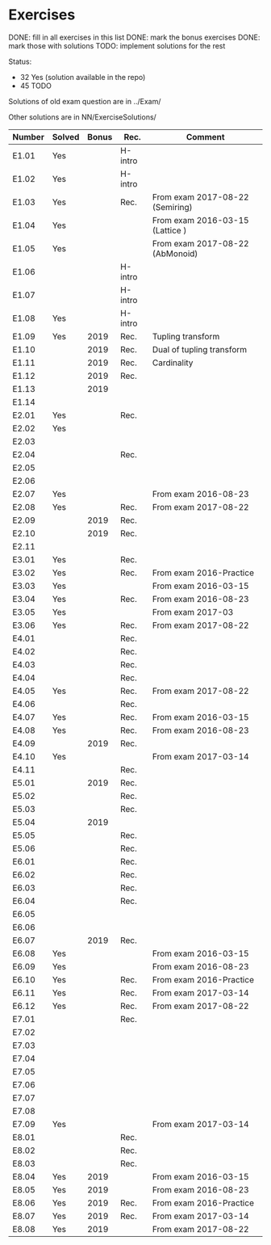 # Exercises

DONE: fill in all exercises in this list
DONE: mark the bonus exercises
DONE: mark those with solutions
TODO: implement solutions for the rest

Status:

* 32 Yes  (solution available in the repo)
* 45 TODO

Solutions of old exam question are in ../Exam/

Other solutions are in NN/ExerciseSolutions/

| Number | Solved | Bonus| Rec.    | Comment
| ------ | ------ | ---- | ------- | -----------
| E1.01  | Yes    |      | H-intro |
| E1.02  | Yes    |      | H-intro |
| E1.03  | Yes    |      | Rec.    | From exam 2017-08-22 (Semiring)
| E1.04  | Yes    |      |         | From exam 2016-03-15 (Lattice )
| E1.05  | Yes    |      |         | From exam 2017-08-22 (AbMonoid)
| E1.06  |        |      | H-intro |
| E1.07  |        |      | H-intro |
| E1.08  | Yes    |      | H-intro |
| E1.09  | Yes    | 2019 | Rec.    | Tupling transform
| E1.10  |        | 2019 | Rec.    | Dual of tupling transform
| E1.11  |        | 2019 | Rec.    | Cardinality
| E1.12  |        | 2019 | Rec.	   |
| E1.13  |        | 2019 | 	   |
| E1.14  |        |      | 	   |
| E2.01  | Yes    |      | Rec.	   |
| E2.02  | Yes    |      | 	   |
| E2.03  |        |      | 	   |
| E2.04  |        |      | Rec.	   |
| E2.05  |        |      | 	   |
| E2.06  |        |      | 	   |
| E2.07  | Yes    |      |         | From exam 2016-08-23
| E2.08  | Yes    |      | Rec.    | From exam 2017-08-22
| E2.09  |        | 2019 | Rec.	   |
| E2.10  |        | 2019 | Rec.	   |
| E2.11  |        |      | 	   |
| E3.01  | Yes    |      | Rec.	   |
| E3.02  | Yes    |      | Rec.    | From exam 2016-Practice
| E3.03  | Yes    |      |         | From exam 2016-03-15
| E3.04  | Yes    |      | Rec.    | From exam 2016-08-23
| E3.05  | Yes    |      |         | From exam 2017-03
| E3.06  | Yes    |      | Rec.    | From exam 2017-08-22
| E4.01  |        |      | Rec.	   |
| E4.02  |        |      | Rec.	   |
| E4.03  |        |      | Rec.	   |
| E4.04  |        |      | Rec.	   |
| E4.05  | Yes    |      | Rec.    | From exam 2017-08-22
| E4.06  |        |      | Rec.	   |
| E4.07  | Yes    |      | Rec.    | From exam 2016-03-15
| E4.08  | Yes    |      | Rec.    | From exam 2016-08-23
| E4.09  |        | 2019 | Rec.	   |
| E4.10  | Yes    |      |         | From exam 2017-03-14
| E4.11  |        |      | Rec.	   |
| E5.01  |        | 2019 | Rec.	   |
| E5.02  |        |      | Rec.	   |
| E5.03  |        |      | Rec.	   |
| E5.04  |        | 2019 | 	   |
| E5.05  |        |      | Rec.	   |
| E5.06  |        |      | Rec.	   |
| E6.01  |        |      | Rec.	   |
| E6.02  |        |      | Rec.	   |
| E6.03  |        |      | Rec.	   |
| E6.04  |        |      | Rec.	   |
| E6.05  |        |      | 	   |
| E6.06  |        |      | 	   |
| E6.07  |        | 2019 | Rec.	   |
| E6.08  | Yes    |      |         | From exam 2016-03-15
| E6.09  | Yes    |      |         | From exam 2016-08-23
| E6.10  | Yes    |      | Rec.    | From exam 2016-Practice
| E6.11  | Yes    |      | Rec.    | From exam 2017-03-14
| E6.12  | Yes    |      | Rec.    | From exam 2017-08-22
| E7.01  |        |      | Rec.	   |
| E7.02  |        |      | 	   |
| E7.03  |        |      | 	   |
| E7.04  |        |      | 	   |
| E7.05  |        |      | 	   |
| E7.06  |        |      | 	   |
| E7.07  |        |      | 	   |
| E7.08  |        |      | 	   |
| E7.09  | Yes    |      |         | From exam 2017-03-14
| E8.01  |        |      | Rec.	   |
| E8.02  |        |      | Rec.	   |
| E8.03  |        |      | Rec.	   |
| E8.04  | Yes    | 2019 |         | From exam 2016-03-15
| E8.05  | Yes    | 2019 |         | From exam 2016-08-23
| E8.06  | Yes    | 2019 | Rec.    | From exam 2016-Practice
| E8.07  | Yes    | 2019 | Rec.    | From exam 2017-03-14
| E8.08  | Yes    | 2019 |         | From exam 2017-08-22
